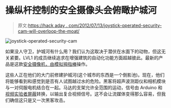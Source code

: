 # 操纵杆控制的安全摄像头会俯瞰护城河

> 原文:[https://hack aday . com/2012/07/13/joystick-operated-security-cam-will-overloop-the-moat/](https://hackaday.com/2012/07/13/joystick-operated-security-cam-will-overlook-the-moat/)

![](../Images/41d8ee834f305c9c1eb60568496d7dd9.png "joystick-operated-security-cam")

如果没人守卫，护城河有什么用？我们认为这取决于潜伏在水面下的动物，但这无关紧要。LVL1 的成员继续追求在增强建筑的自动化功能方面超越彼此。最新的产品是这款[安全摄像机，由模拟拇指棒](http://wiki.lvl1.org/Surveillance_Module)操作。

这些人正在他们的大门前修建护城河(这个城市的东西是一个倒影池)。现在，他们将能够看到和感觉到是否有人试图越过水的危险。黑客将超声波测距仪和相机模块与一对伺服电机结合在一起。马达的支架允许全范围的运动，信号由 Arduino 和[视频实验者屏蔽](http://hackaday.com/2011/03/24/video-experimenter-shield/)转换，以输出复合视频信号。这不会让流媒体变得那么容易，但我们确信这只是又一次黑客攻击。
